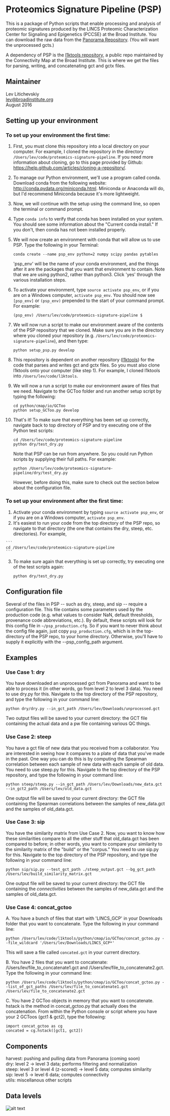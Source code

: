 # Proteomics Signature Pipeline (PSP)

This is a package of Python scripts that enable processing and analysis of proteomic signatures produced by the LINCS Proteomic Characterization Center for Signaling and Epigenetics (PCCSE) at the Broad Institute. You can download the raw data from the [Panorama Repository](https://panoramaweb.org/labkey/project/LINCS/begin.view? "Panorama Repository"). (You will want the unprocessed gcts.)  
  
A dependency of PSP is the [l1ktools repository](https://github.com/cmap/l1ktools "l1ktools"), a public repo maintained by the Connectivity Map at the Broad Institute. This is where we get the files for parsing, writing, and concatenating gct and gctx files.

## Maintainer

Lev Litichevskiy  
lev@broadinstitute.org  
August 2016

## Setting up your environment

### To set up your environment the first time:

  1. First, you must clone this repository into a local directory on your computer. For example, I cloned the repository in the directory `/Users/lev/code/proteomics-signature-pipeline`. If you need more information about cloning, go to this page provided by Github: https://help.github.com/articles/cloning-a-repository/.

  2. To manage our Python environment, we'll use a program called conda. Download conda from the following website: http://conda.pydata.org/miniconda.html. Miniconda or Anaconda will do, but I'd recommend Miniconda because it's more lightweight.

  3. Now, we will continue with the setup using the command line, so open the terminal or command prompt.

  4. Type `conda info` to verify that conda has been installed on your system. You should see some information about the "Current conda install." If you don't, then conda has not been installed properly.

  5. We will now create an environment with conda that will allow us to use PSP. Type the following in your Terminal:

      ```
      conda create --name psp_env python=2 numpy scipy pandas pytables
      ```
      
      'psp_env' will be the name of your conda environment, and the things after it are the packages that you want that environment to contain. Note that we are using python2, rather than python3. Click 'yes' through the various installation steps.

  6. To activate your environment, type `source activate psp_env`, or if you are on a Windows computer, `activate psp_env`. You should now see `[psp_env]` or `(psp_env)` prepended to the start of your command prompt. For example:

      ```
      (psp_env) /Users/lev/code/proteomics-signature-pipeline $
      ```

  7. We will now run a script to make our environment aware of the contents of the PSP repository that we cloned. Make sure you are in the directory where you cloned your repository (e.g. `/Users/lev/code/proteomics-signature-pipeline`), and then type:

      ```
      python setup_psp.py develop
      ```

  8. This repository is dependent on another repository ([l1ktools](https://github.com/cmap/l1ktools "l1ktools")) for the code that parses and writes gct and gctx files. So you must also clone l1ktools onto your computer (like step 1). For example, I cloned l1ktools into `/Users/lev/code/l1ktools`.   
  
  9. We will now a run a script to make our environment aware of files that we need. Navigate to the GCToo folder and run another setup script by typing the following:
    
      ```
      cd python/cmap/io/GCToo
      python setup_GCToo.py develop
      ```
  
  10. That's it! To make sure that everything has been set up correctly, navigate back to top directory of PSP and try executing one of the Python test scripts:

      ```
      cd /Users/lev/code/proteomics-signature-pipeline
      python dry/test_dry.py
      ```
      
      Note that PSP can be run from anywhere. So you could run Python scripts by supplying their full paths. For example:
      
      ```
      python /Users/lev/code/proteomics-signature-pipeline/dry/test_dry.py
      ```
      
      However, before doing this, make sure to check out the section below about the configuration file.
  
### To set up your environment after the first time:

  1. Activate your conda environment by typing `source activate psp_env`, or if you are on a Windows computer, `activate psp_env`.
  2. It's easiest to run your code from the top directory of the PSP repo, so navigate to that directory (the one that contains the dry, steep, etc. directories). For example,
  
    ```
    cd /Users/lev/code/proteomics-signature-pipeline
    ```
    
  3. To make sure again that everything is set up correctly, try executing one of the test scripts again:

      ```
      python dry/test_dry.py
      ```

## Configuration file

Several of the files in PSP -- such as dry, steep, and sip -- require a configuration file. This file contains some parameters used by the production code (e.g. what values to consider NaN, default thresholds, provenance code abbreviations, etc.). By default, these scripts will look for this config file in `~/psp_production.cfg`. So if you want to never think about the config file again, just copy `psp_production.cfg`, which is in the top-directory of the PSP repo, to your home directory. Otherwise, you'll have to supply it explicitly with the --psp_config_path argument.

## Examples

### Use Case 1: dry

You have downloaded an unprocessed gct from Panorama and want to be able to process it (in other words, go from level 2 to level 3 data). You need to use dry.py for this. Navigate to the top directory of the PSP repository, and type the following in your command line:

```
python dry/dry.py --in_gct_path /Users/lev/Downloads/unprocessed.gct
```

Two output files will be saved to your current directory: the GCT file containing the actual data and a pw file containing various QC things.

### Use Case 2: steep

You have a gct file of new data that you received from a collaborator. You are interested in seeing how it compares to a plate of data that you've made in the past. One way you can do this is by computing the Spearman correlation between each sample of new data with each sample of old data. You need to use steep.py for this. Navigate to the top directory of the PSP repository, and type the following in your command line:

```
python steep/steep.py --in_gct_path /Users/lev/Downloads/new_data.gct --in_gct2_path /Users/lev/old_data.gct
```

One output file will be saved to your current directory: the GCT file containing the Spearman correlations between the samples of new_data.gct and the samples of old_data.gct.

### Use Case 3: sip

You have the similarity matrix from Use Case 2. Now, you want to know how these similarities compare to all the other stuff that old_data.gct has been compared to before; in other words, you want to compare your similarity to the similarity matrix of the "build" or the "corpus." You need to use sip.py for this. Navigate to the top directory of the PSP repository, and type the following in your command line:

```
python sip/sip.py --test_gct_path ./steep_output.gct --bg_gct_path /Users/lev/build_similarity_matrix.gct
```

One output file will be saved to your current directory: the GCT file containing the _connectivities_ between the samples of new_data.gct and the samples of old_data.gct.

### Use Case 4: concat_gctoo

A. You have a bunch of files that start with 'LINCS_GCP' in your Downloads folder that you want to concatenate. Type the following in your command line:

```
python /Users/lev/code/l1ktools/python/cmap/io/GCToo/concat_gctoo.py --file_wildcard '/Users/lev/Downloads/LINCS_GCP*'
```

This will save a file called `concated.gct` in your current directory.  

B. You have 2 files that you want to concatenate: /Users/lev/file_to_concatenate1.gct and /Users/lev/file_to_concatenate2.gct. Type the following in your command line:

```
python /Users/lev/code/l1ktools/python/cmap/io/GCToo/concat_gctoo.py --list_of_gct_paths /Users/lev/file_to_concatenate1.gct /Users/lev/file_to_concatenate2.gct
```

C. You have 2 GCToo objects in memory that you want to concatenate. hstack is the method in concat_gctoo.py that actually does the concatenation. From within the Python console or script where you have your 2 GCToos (gct1 & gct2), type the following:

```
import concat_gctoo as cg
concated = cg.hstack([gct1, gct2])
```

Components
----------
harvest: pushing and pulling data from Panorama (coming soon)  
dry: level 2 &rarr; level 3 data; performs filtering and normalization  
steep: level 3 or level 4 (z-scored) &rarr; level 5 data; computes similarity  
sip: level 5 &rarr; level 6 data; computes connectivity  
utils: miscellanous other scripts  

Data levels
-----------
![alt text][logo]

[logo]: https://github.com/cmap/proteomics-signature-pipeline/blob/1907ca5661ae617e03678e2e800f06b5503b4b29/2016-07-29_proteomics_data_levels.png "Proteomics Data Levels"
